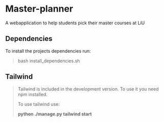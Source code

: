 # Master-planner
A webapplication to help students pick their master courses at LiU

## Dependencies
To install the projects dependencies run:
> bash install_dependencies.sh

## Tailwind
> Tailwind is included in the development version. To use it you need npm installed.
>
> To use tailwind use:
>
> **python ./manage.py tailwind start**
